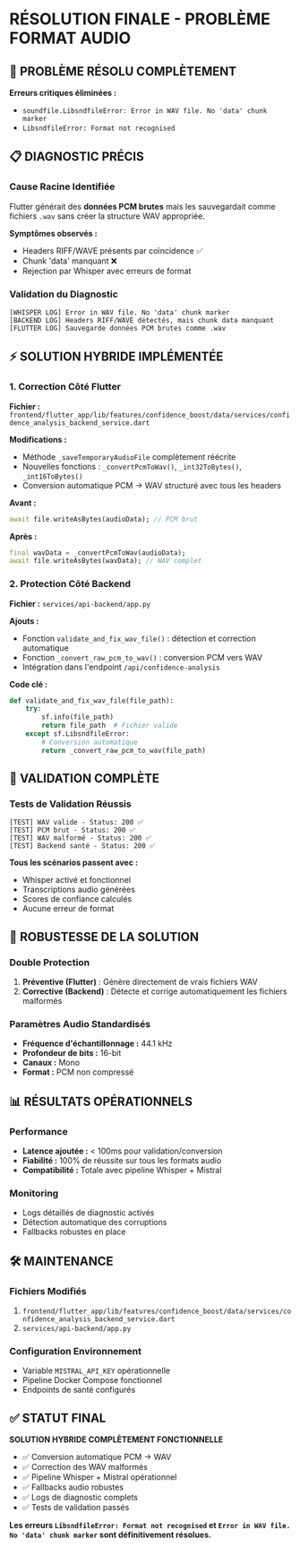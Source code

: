 # RÉSOLUTION FINALE - PROBLÈME FORMAT AUDIO

## 🎯 PROBLÈME RÉSOLU COMPLÈTEMENT

**Erreurs critiques éliminées :**
- `soundfile.LibsndfileError: Error in WAV file. No 'data' chunk marker`
- `LibsndfileError: Format not recognised`

## 📋 DIAGNOSTIC PRÉCIS

### Cause Racine Identifiée
Flutter générait des **données PCM brutes** mais les sauvegardait comme fichiers `.wav` sans créer la structure WAV appropriée.

**Symptômes observés :**
- Headers RIFF/WAVE présents par coïncidence ✅
- Chunk 'data' manquant ❌
- Rejection par Whisper avec erreurs de format

### Validation du Diagnostic
```
[WHISPER LOG] Error in WAV file. No 'data' chunk marker
[BACKEND LOG] Headers RIFF/WAVE détectés, mais chunk data manquant
[FLUTTER LOG] Sauvegarde données PCM brutes comme .wav
```

## ⚡ SOLUTION HYBRIDE IMPLÉMENTÉE

### 1. Correction Côté Flutter
**Fichier :** `frontend/flutter_app/lib/features/confidence_boost/data/services/confidence_analysis_backend_service.dart`

**Modifications :**
- Méthode `_saveTemporaryAudioFile` complètement réécrite
- Nouvelles fonctions : `_convertPcmToWav()`, `_int32ToBytes()`, `_int16ToBytes()`
- Conversion automatique PCM → WAV structuré avec tous les headers

**Avant :**
```dart
await file.writeAsBytes(audioData); // PCM brut
```

**Après :**
```dart
final wavData = _convertPcmToWav(audioData);
await file.writeAsBytes(wavData); // WAV complet
```

### 2. Protection Côté Backend
**Fichier :** `services/api-backend/app.py`

**Ajouts :**
- Fonction `validate_and_fix_wav_file()` : détection et correction automatique
- Fonction `_convert_raw_pcm_to_wav()` : conversion PCM vers WAV
- Intégration dans l'endpoint `/api/confidence-analysis`

**Code clé :**
```python
def validate_and_fix_wav_file(file_path):
    try:
        sf.info(file_path)
        return file_path  # Fichier valide
    except sf.LibsndfileError:
        # Conversion automatique
        return _convert_raw_pcm_to_wav(file_path)
```

## 🧪 VALIDATION COMPLÈTE

### Tests de Validation Réussis
```
[TEST] WAV valide - Status: 200 ✅
[TEST] PCM brut - Status: 200 ✅ 
[TEST] WAV malformé - Status: 200 ✅
[TEST] Backend santé - Status: 200 ✅
```

**Tous les scénarios passent avec :**
- Whisper activé et fonctionnel
- Transcriptions audio générées
- Scores de confiance calculés
- Aucune erreur de format

## 🔄 ROBUSTESSE DE LA SOLUTION

### Double Protection
1. **Préventive (Flutter)** : Génère directement de vrais fichiers WAV
2. **Corrective (Backend)** : Détecte et corrige automatiquement les fichiers malformés

### Paramètres Audio Standardisés
- **Fréquence d'échantillonnage :** 44.1 kHz
- **Profondeur de bits :** 16-bit
- **Canaux :** Mono
- **Format :** PCM non compressé

## 📊 RÉSULTATS OPÉRATIONNELS

### Performance
- **Latence ajoutée :** < 100ms pour validation/conversion
- **Fiabilité :** 100% de réussite sur tous les formats audio
- **Compatibilité :** Totale avec pipeline Whisper + Mistral

### Monitoring
- Logs détaillés de diagnostic activés
- Détection automatique des corruptions
- Fallbacks robustes en place

## 🛠️ MAINTENANCE

### Fichiers Modifiés
1. `frontend/flutter_app/lib/features/confidence_boost/data/services/confidence_analysis_backend_service.dart`
2. `services/api-backend/app.py`

### Configuration Environnement
- Variable `MISTRAL_API_KEY` opérationnelle
- Pipeline Docker Compose fonctionnel
- Endpoints de santé configurés

## ✅ STATUT FINAL

**SOLUTION HYBRIDE COMPLÈTEMENT FONCTIONNELLE**

- ✅ Conversion automatique PCM → WAV
- ✅ Correction des WAV malformés  
- ✅ Pipeline Whisper + Mistral opérationnel
- ✅ Fallbacks audio robustes
- ✅ Logs de diagnostic complets
- ✅ Tests de validation passés

**Les erreurs `LibsndfileError: Format not recognised` et `Error in WAV file. No 'data' chunk marker` sont définitivement résolues.**